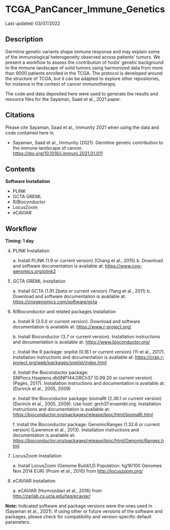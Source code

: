 # TCGA_PanCancer_Immune_Genetics

Last updated: 03/07/2022

## Description
Germline genetic variants shape immune response and may explain some of the immunological heterogeneity observed across patients’ tumors. We present a workflow to assess the contribution of hosts’ genetic background to the immune landscape of solid tumors using harmonized data from more than 9000 patients enrolled in the TCGA. The protocol is developed around the structure of TCGA, but it can be adapted to explore other repositories, for instance in the context of cancer immunotherapy.

The code and data deposited here were used to generate the results and resource files for the Sayaman, Saad et al., 2021 paper.


## Citations
Please cite Sayaman, Saad et al., Immunity 2021 when using the data and code contained here in. 
* Sayaman, Saad et al., Immunity (2021). Germline genetic contribution to the immune landscape of cancer. https://doi.org/10.1016/j.immuni.2021.01.011


## Contents
**Software Installation**
  * PLINK
  * GCTA GREML
  * R/Bioconductor
  * LocusZoom
  * eCAVIAR
 
 
## Workflow
**Timing: 1 day**

4. PLINK Installation

    a.	Install PLINK (1.9 or current version) (Chang et al., 2015) 
    b.	Download and software documentation is available at: https://www.cog-genomics.org/plink2

5.	GCTA GREML Installation

    a.	Install GCTA (1.91.2beta or current version) (Yang et al., 2011)
    b.	Download and software documentation is available at: https://cnsgenomics.com/software/gcta

6.	R/Bioconductor and related packages Installation

    a.	Install R (3.5.0 or current version). Download and software documentation is available at: https://www.r-project.org/
    
    b.	Install Bioconductor (3.7 or current version). Installation instructions and documentation is available at: https://www.bioconductor.org/
    
    c.	Install the R package: snplist (0.18.1 or current version) (Yi et al., 2017).  Installation instructions and documentation is available at: https://cran.r-project.org/web/packages/snplist/index.html
    
    d.	Install the Bioconductor package: SNPlocs.Hsapiens.dbSNP144.GRCh37 (0.99.20 or current version) (Pagès, 2017). Installation instructions and documentation is available at: (Durinck et al., 2005, 2009)
    
    e.	Install the Bioconductor package: biomaRt (2.36.1 or current version) (Durinck et al., 2005, 2009). Use host: grch37.ensembl.org. Installation instructions and documentation is available at: https://bioconductor.org/packages/release/bioc/html/biomaRt.html
    
    f.	Install the Bioconductor package: GenomicRanges (1.32.6 or current version) (Lawrence et al., 2013). Installation instructions and documentation is available at: https://bioconductor.org/packages/release/bioc/html/GenomicRanges.html

7.	LocusZoom Installation

    a.	Install LocusZoom (Genome Build/LD Population: hg19/100 Genomes Nov 2014 EUR) (Pruim et al., 2010) from http://locuszoom.org/

8.	eCAVIAR Installation
    
    a.	eCAVIAR (Hormozdiari et al., 2016) from http://zarlab.cs.ucla.edu/tag/ecaviar/

**Note:** Indicated software and package versions were the ones used in (Sayaman et al., 2021). If using other or future versions of the software and packages, please check for compatibility and version-specific default parameters.


